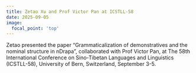 ```yaml
---
title: Zetao Xu and Prof Victor Pan at ICSTLL-58
date: 2025-09-05
image:
  focal_point: 'top'
---
```


Zetao presented the paper “Grammaticalization of demonstratives and the nominal structure in nDrapa”, collaborated with Prof Victor Pan, at The 58th International Conference on Sino-Tibetan Languages and Linguistics (ICSTLL-58), University of Bern, Switzerland, September 3-5.
<!--more-->
